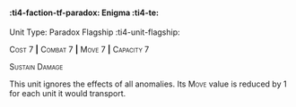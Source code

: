 #### :ti4-faction-tf-paradox: **Enigma** :ti4-te:

Unit Type: Paradox Flagship :ti4-unit-flagship: 

<span style="font-variant:small-caps;">Cost</span> 7 __|__ <span style="font-variant:small-caps;">Combat</span> 7 __|__ <span style="font-variant:small-caps;">Move</span> 7 __|__ <span style="font-variant:small-caps;">Capacity</span> 7

<span style="font-variant:small-caps;">Sustain Damage</span>

This unit ignores the effects of all anomalies. 
Its <span style="font-variant:small-caps;">Move</span> value is reduced by 1 for each unit it would transport.
